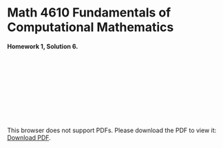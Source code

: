 # Math 4610 Fundamentals of Computational Mathematics
**Homework 1, Solution 6.**
  
<object data="https://github.com/gbmitchell/math4610/blob/master/HW1/Integrate.pdf" type="application/pdf" width="700px" height="700px">
    <embed src="https://github.com/gbmitchell/math4610/blob/master/HW1/Integrate.pdf">
        <p>This browser does not support PDFs. Please download the PDF to view it: <a href="https://github.com/gbmitchell/math4610/blob/master/HW1/Integrate.pdf">Download PDF</a>.</p>
    </embed>
</object>
